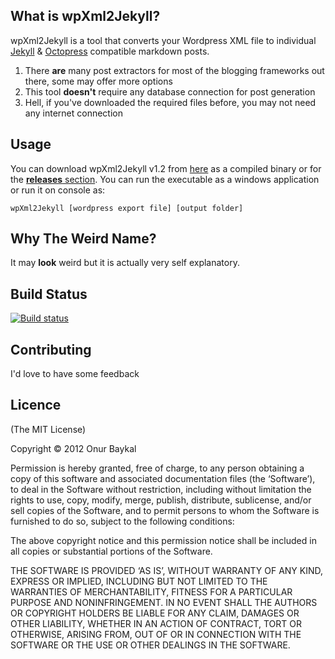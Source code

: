 ## What is wpXml2Jekyll?

wpXml2Jekyll is a tool that converts your Wordpress XML file to individual [Jekyll](https://github.com/mojombo/jekyll) &amp; [Octopress](https://github.com/imathis/octopress/) compatible markdown posts.

1. There **are** many post extractors for most of the blogging frameworks out there, some may offer more options
2. This tool **doesn't** require any database connection for post generation
3. Hell, if you've downloaded the required files before, you may not need any internet connection

## Usage

You can download wpXml2Jekyll v1.2 from [here](https://github.com/theaob/wpXml2Jekyll/raw/v1.2/wpXml2Jekyll.exe) as a compiled binary or for the [**releases** section](https://github.com/theaob/wpXml2Jekyll/releases). You can run the executable as a windows application or run it on console as:
```
wpXml2Jekyll [wordpress export file] [output folder]
```
## Why The Weird Name?

It may **look** weird but it is actually very self explanatory.

## Build Status

[![Build status](https://ci.appveyor.com/api/projects/status/dxg73fkekcl49r80)](https://ci.appveyor.com/project/theaob/wpxml2jekyll)

## Contributing

I'd love to have some feedback

## Licence

(The MIT License)

Copyright © 2012 Onur Baykal

Permission is hereby granted, free of charge, to any person obtaining a copy of this software and associated documentation files (the ‘Software’), to deal in the Software without restriction, including without limitation the rights to use, copy, modify, merge, publish, distribute, sublicense, and/or sell copies of the Software, and to permit persons to whom the Software is furnished to do so, subject to the following conditions:

The above copyright notice and this permission notice shall be included in all copies or substantial portions of the Software.

THE SOFTWARE IS PROVIDED ‘AS IS’, WITHOUT WARRANTY OF ANY KIND, EXPRESS OR IMPLIED, INCLUDING BUT NOT LIMITED TO THE WARRANTIES OF MERCHANTABILITY, FITNESS FOR A PARTICULAR PURPOSE AND NONINFRINGEMENT. IN NO EVENT SHALL THE AUTHORS OR COPYRIGHT HOLDERS BE LIABLE FOR ANY CLAIM, DAMAGES OR OTHER LIABILITY, WHETHER IN AN ACTION OF CONTRACT, TORT OR OTHERWISE, ARISING FROM, OUT OF OR IN CONNECTION WITH THE SOFTWARE OR THE USE OR OTHER DEALINGS IN THE SOFTWARE.
